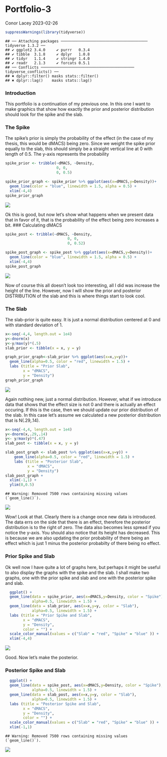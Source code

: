 Portfolio-3
================
Conor Lacey
2023-02-26

``` r
suppressWarnings(library(tidyverse))
```

    ## ── Attaching packages ─────────────────────────────────────── tidyverse 1.3.2 ──
    ## ✔ ggplot2 3.4.0     ✔ purrr   0.3.4
    ## ✔ tibble  3.1.8     ✔ dplyr   1.0.8
    ## ✔ tidyr   1.1.4     ✔ stringr 1.4.0
    ## ✔ readr   2.1.3     ✔ forcats 0.5.1
    ## ── Conflicts ────────────────────────────────────────── tidyverse_conflicts() ──
    ## ✖ dplyr::filter() masks stats::filter()
    ## ✖ dplyr::lag()    masks stats::lag()

### Introduction

This portfolio is a continuation of my previous one. In this one I want
to make graphics that show how exactly the prior and posterior
distribution should look for the spike and the slab.

### The Spike

The spike’s prior is simply the probability of the effect (in the case
of my thesis, this would be dMACS) being zero. Since we weight the spike
prior equally to the slab, this should simply be a straight vertical
line at 0 with length of 0.5. The y-axis represents the probability

``` r
spike_prior <- tribble(~dMACS, ~Density,
                       0, 0,
                       0, 0.5)

spike_prior_graph <- spike_prior %>% ggplot(aes(x=dMACS,y=Density))+
  geom_line(color = "blue", linewidth = 1.5, alpha = 0.5) +
  xlim(-4,4)
spike_prior_graph
```

![](Portfolio-3_files/figure-gfm/spike-prior-1.png)<!-- -->

Ok this is good, but now let’s show what happens when we present data
that in favor of it, that is the probability of the effect being zero
increases a bit. \### Calculating dMACS

``` r
spike_post <- tribble(~dMACS, ~Density,
                            0, 0,
                            0, 0.52)

spike_post_graph <- spike_post %>% ggplot(aes(x=dMACS,y=Density))+
  geom_line(color = "blue", linewidth = 1.5, alpha = 0.5) +
  xlim(-4,4)
spike_post_graph
```

![](Portfolio-3_files/figure-gfm/spike-posterior-1.png)<!-- -->

Now of course this all doesn’t look too interesting, all I did was
increase the height of the line. However, now I will show the prior and
posterior DISTRIBUTION of the slab and this is where things start to
look cool.

### The Slab

The slab-prior is quite easy. It is just a normal distribution centered
at 0 and with standard deviation of 1.

``` r
x<-seq(-4,4, length.out = 1e4)
y<-dnorm(x)
y<-y/max(y)*(.5)
slab_prior <- tibble(x = x, y = y)

graph_prior_graph<-slab_prior %>% ggplot(aes(x=x,y=y))+
  geom_line(alpha=0.5, color = "red", linewidth = 1.5) + 
  labs (title = "Prior Slab",
        x = "dMACS",
        y = "Density")
graph_prior_graph
```

![](Portfolio-3_files/figure-gfm/slab-prior-1.png)<!-- -->

Again nothing new, just a normal distribution. However, what if we
introduce data that shows that the effect size is not 0 and there is
actually an effect occuring. If this is the case, then we should update
our prior distribution of the slab. In this case let’s assume we
calculated a new posterior distribution that is N(.29,.14).

``` r
x<-seq(-4,4, length.out = 1e4)
y<-dnorm(x,.29,.14)
y<- y/max(y)*(.47)
slab_post <- tibble(x = x, y = y)

slab_post_graph <- slab_post %>% ggplot(aes(x=x,y=y)) + 
    geom_line(alpha=0.5, color = "red", linewidth = 1.5) +
    labs (title = "Posterior Slab",
          x = "dMACS",
          y = "Density")
slab_post_graph + 
  xlim(-1,1) +
  ylim(0,0.5)
```

    ## Warning: Removed 7500 rows containing missing values (`geom_line()`).

![](Portfolio-3_files/figure-gfm/slab-posterior-1.png)<!-- -->

Wow! Look at that. Clearly there is a change once new data is
introduced. The data errs on the side that there is an effect, therefore
the posterior distribution is to the right of zero. The data also
becomes less spread if you notice the y-axis. You should also notice
that its height has decreased. This is because we are also updating the
prior probability of there being an effect which is just 1 minus the
posterior probabilty of there being no effect.

### Prior Spike and Slab

Ok well now I have quite a lot of graphs here, but perhaps it might be
useful to also display the graphs with the spike and the slab. I shall
make two graphs, one with the prior spike and slab and one with the
posterior spike and slab.

``` r
  ggplot() +
  geom_line(data = spike_prior, aes(x=dMACS,y=Density, color = "Spike"),
            alpha=0.5, linewidth = 1.5) + 
  geom_line(data = slab_prior, aes(x=x,y=y, color = "Slab"),
            alpha=0.5, linewidth = 1.5) + 
  labs (title = "Prior Spike and Slab",
        x = "dMACS",
        y = "Density",
        color = "") + 
  scale_color_manual(values = c("Slab" = "red", "Spike" = "blue" )) +
  xlim(-4,4)
```

![](Portfolio-3_files/figure-gfm/prior-spike_and_slab-1.png)<!-- -->

Good. Now let’s make the posterior.

### Posterior Spike and Slab

``` r
  ggplot() +
  geom_line(data = spike_post, aes(x=dMACS,y=Density, color = "Spike"),
            alpha=0.5, linewidth = 1.5) + 
  geom_line(data = slab_post, aes(x=x,y=y, color = "Slab"),
            alpha=0.5, linewidth = 1.5) + 
  labs (title = "Posterior Spike and Slab",
        x = "dMACS",
        y = "Density",
        color = "") + 
  scale_color_manual(values = c("Slab" = "red", "Spike" = "blue" )) +
  xlim(-1,1)
```

    ## Warning: Removed 7500 rows containing missing values (`geom_line()`).

![](Portfolio-3_files/figure-gfm/posterior-spike_and_slab-1.png)<!-- -->
